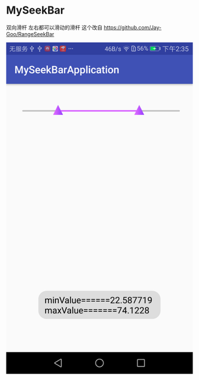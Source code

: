# MySeekBar
双向滑杆
左右都可以滑动的滑杆
这个改自
https://github.com/Jay-Goo/RangeSeekBar

![image](https://raw.githubusercontent.com/newsupercode/MySeekBar/master/imges/jietu.png)